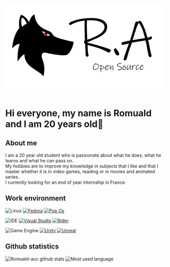 ![Wolf and Open Source](assets/images/logo-loup-transparent-1300.png)

Hi everyone, my name is Romuald and I am 20 years old👋
======

## About me
I am a 20 year old student who is passionate about what he does, what he learns and what he can pass on.  
My hobbies are to improve my knowledge in subjects that I like and that I master whether it is in video games, reading or in movies and animated series.  
I currently looking for an end of year internship in France.

## Work environment
![Linux](https://img.shields.io/badge/Linux-distro-11bdb2?style=for-the-badge&logo=linux)
[![Fedora](https://img.shields.io/badge/Fedora-11bdb2?style=for-the-badge&logo=fedora)](https://getfedora.org/fr/)
[![Pop Os](https://img.shields.io/badge/Pop%20Os-11bdb2?style=for-the-badge&logo=pop!_os)](https://pop.system76.com/)

![IDE](https://img.shields.io/badge/IDE-Text%20Editor-11bdb2?style=for-the-badge&logo=ide)
[![Visual Studio](https://img.shields.io/badge/Visual%20Studio-11bdb2?style=for-the-badge&logo=visual-studio)](https://visualstudio.microsoft.com/fr/)
[![Rider](https://img.shields.io/badge/Rider-11bdb2?style=for-the-badge&logo=jetbrains)](https://www.jetbrains.com/rider/)

![Game Engine](https://img.shields.io/badge/Game-engine-11bdb2?style=for-the-badge&logo=engine)
[![Unity](https://img.shields.io/badge/Unity-11bdb2?style=for-the-badge&logo=unity)](https://unity.com/)
[![Unreal](https://img.shields.io/badge/Unreal%20Engine-11bdb2?style=for-the-badge&logo=unreal-engine)](https://www.unrealengine.com/en-US/)

## Github statistics
![Romuald-auc github stats](https://github-readme-stats.vercel.app/api?username=Romuald-auc&theme=dark)
![Most used language](https://github-readme-stats.vercel.app/api/top-langs/?username=Romuald-auc&theme=dark)
